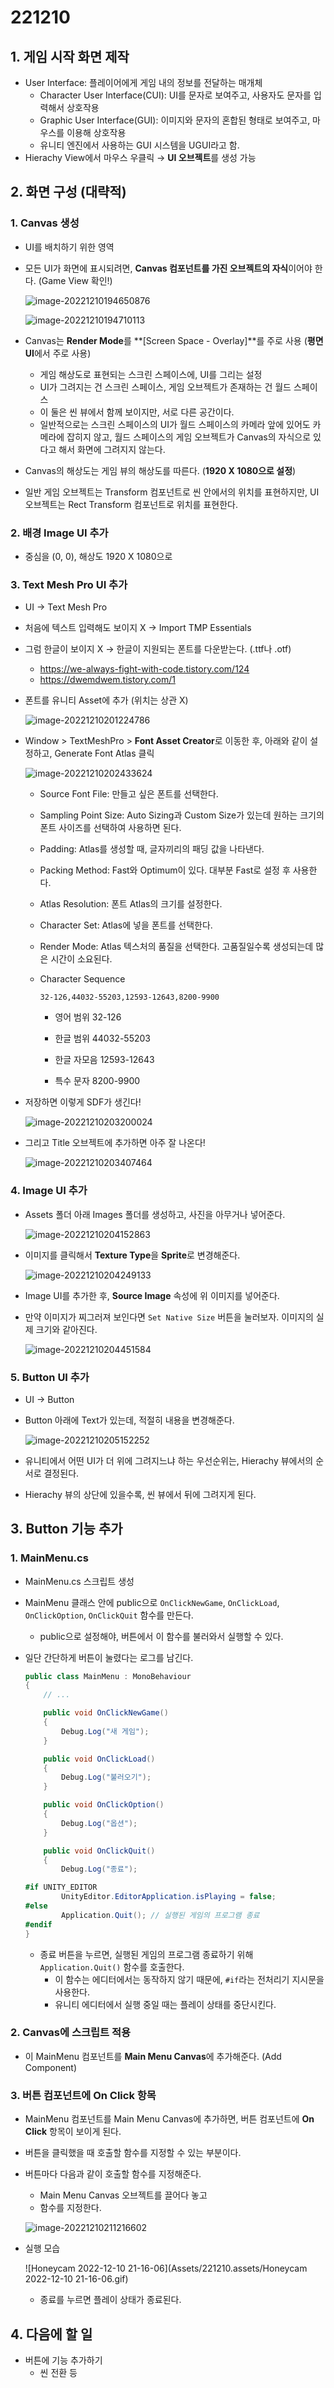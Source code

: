 # 221210

## 1. 게임 시작 화면 제작

- User Interface: 플레이어에게 게임 내의 정보를 전달하는 매개체
  - Character User Interface(CUI): UI를 문자로 보여주고, 사용자도 문자를 입력해서 상호작용
  - Graphic User Interface(GUI): 이미지와 문자의 혼합된 형태로 보여주고, 마우스를 이용해 상호작용
  - 유니티 엔진에서 사용하는 GUI 시스템을 UGUI라고 함.
- Hierachy View에서 마우스 우클릭 → **UI 오브젝트**를 생성 가능



## 2. 화면 구성 (대략적)

### 1. Canvas 생성

- UI를 배치하기 위한 영역

- 모든 UI가 화면에 표시되려면, **Canvas 컴포넌트를 가진 오브젝트의 자식**이어야 한다. (Game View 확인!)

  ![image-20221210194650876](Assets/221210.assets/image-20221210194650876.png)

  ![image-20221210194710113](Assets/221210.assets/image-20221210194710113.png)



- Canvas는 **Render Mode**를 **[Screen Space - Overlay]**를 주로 사용 (**평면 UI**에서 주로 사용)
  - 게임 해상도로 표현되는 스크린 스페이스에, UI를 그리는 설정
  - UI가 그려지는 건 스크린 스페이스, 게임 오브젝트가 존재하는 건 월드 스페이스
  - 이 둘은 씬 뷰에서 함께 보이지만, 서로 다른 공간이다.
  - 일반적으로는 스크린 스페이스의 UI가 월드 스페이스의 카메라 앞에 있어도 카메라에 잡히지 않고, 월드 스페이스의 게임 오브젝트가 Canvas의 자식으로 있다고 해서 화면에 그려지지 않는다.

- Canvas의 해상도는 게임 뷰의 해상도를 따른다. (**1920 X 1080으로 설정**)

- 일반 게임 오브젝트는 Transform 컴포넌트로 씬 안에서의 위치를 표현하지만, UI 오브젝트는 Rect Transform 컴포넌트로 위치를 표현한다.



### 2. 배경 Image UI 추가

- 중심을 (0, 0), 해상도 1920 X 1080으로



### 3. Text Mesh Pro UI 추가

- UI → Text Mesh Pro

- 처음에 텍스트 입력해도 보이지 X → Import TMP Essentials

- 그럼 한글이 보이지 X → 한글이 지원되는 폰트를 다운받는다. (.ttf나 .otf)

  - https://we-always-fight-with-code.tistory.com/124
  - https://dwemdwem.tistory.com/1

- 폰트를 유니티 Asset에 추가 (위치는 상관 X)

  ![image-20221210201224786](Assets/221210.assets/image-20221210201224786.png)



- Window > TextMeshPro > **Font Asset Creator**로 이동한 후, 아래와 같이 설정하고, Generate Font Atlas 클릭

  ![image-20221210202433624](Assets/221210.assets/image-20221210202433624.png)

  - Source Font File: 만들고 싶은 폰트를 선택한다.

  - Sampling Point Size: Auto Sizing과 Custom Size가 있는데 원하는 크기의 폰트 사이즈를 선택하여 사용하면 된다.

  - Padding: Atlas를 생성할 때, 글자끼리의 패딩 값을 나타낸다.

  - Packing Method: Fast와 Optimum이 있다. 대부분 Fast로 설정 후 사용한다.

  - Atlas Resolution: 폰트 Atlas의 크기를 설정한다.

  - Character Set: Atlas에 넣을 폰트를 선택한다.

  - Render Mode: Atlas 텍스처의 품질을 선택한다. 고품질일수록 생성되는데 많은 시간이 소요된다.

  - Character Sequence

    ```
    32-126,44032-55203,12593-12643,8200-9900
    ```

    - 영어 범위 32-126

    - 한글 범위 44032-55203

    - 한글 자모음 12593-12643

    - 특수 문자 8200-9900



- 저장하면 이렇게 SDF가 생긴다!

  ![image-20221210203200024](Assets/221210.assets/image-20221210203200024.png)



- 그리고 Title 오브젝트에 추가하면 아주 잘 나온다!

  ![image-20221210203407464](Assets/221210.assets/image-20221210203407464.png)



### 4. Image UI 추가

- Assets 폴더 아래 Images 폴더를 생성하고, 사진을 아무거나 넣어준다.

  ![image-20221210204152863](Assets/221210.assets/image-20221210204152863.png)



- 이미지를 클릭해서 **Texture Type**을 **Sprite**로 변경해준다.

  ![image-20221210204249133](Assets/221210.assets/image-20221210204249133.png)



- Image UI를 추가한 후, **Source Image** 속성에 위 이미지를 넣어준다.

- 만약 이미지가 찌그러져 보인다면 `Set Native Size` 버튼을 눌러보자. 이미지의 실제 크기와 같아진다.

  ![image-20221210204451584](Assets/221210.assets/image-20221210204451584.png)



### 5. Button UI 추가

- UI → Button

- Button 아래에 Text가 있는데, 적절히 내용을 변경해준다.

  ![image-20221210205152252](Assets/221210.assets/image-20221210205152252.png)

- 유니티에서 어떤 UI가 더 위에 그려지느냐 하는 우선순위는, Hierachy 뷰에서의 순서로 결정된다.

- Hierachy 뷰의 상단에 있을수록, 씬 뷰에서 뒤에 그려지게 된다.



## 3. Button 기능 추가

### 1. MainMenu.cs

- MainMenu.cs 스크립트 생성

- MainMenu 클래스 안에 public으로 `OnClickNewGame`, `OnClickLoad`, `OnClickOption`, `OnClickQuit` 함수를 만든다.

  - public으로 설정해야, 버튼에서 이 함수를 불러와서 실행할 수 있다.

- 일단 간단하게 버튼이 눌렸다는 로그를 남긴다.

  ```csharp
  public class MainMenu : MonoBehaviour
  {
      // ...
  
      public void OnClickNewGame()
      {
          Debug.Log("새 게임");
      }
  
      public void OnClickLoad()
      {
          Debug.Log("불러오기");
      }
  
      public void OnClickOption()
      {
          Debug.Log("옵션");
      }
  
      public void OnClickQuit()
      {
          Debug.Log("종료");
  
  #if UNITY_EDITOR
          UnityEditor.EditorApplication.isPlaying = false;
  #else
          Application.Quit(); // 실행된 게임의 프로그램 종료
  #endif
  }
  ```

  - 종료 버튼을 누르면, 실행된 게임의 프로그램 종료하기 위해 `Application.Quit()` 함수를 호출한다.
    - 이 함수는 에디터에서는 동작하지 않기 때문에, `#if`라는 전처리기 지시문을 사용한다.
    - 유니티 에디터에서 실행 중일 때는 플레이 상태를 중단시킨다.



### 2. Canvas에 스크립트 적용

- 이 MainMenu 컴포넌트를 **Main Menu Canvas**에 추가해준다. (Add Component)



### 3. 버튼 컴포넌트에 On Click 항목

- MainMenu 컴포넌트를 Main Menu Canvas에 추가하면, 버튼 컴포넌트에 **On Click** 항목이 보이게 된다.

- 버튼을 클릭했을 때 호출할 함수를 지정할 수 있는 부분이다.

- 버튼마다 다음과 같이 호출할 함수를 지정해준다.

  - Main Menu Canvas 오브젝트를 끌어다 놓고
  - 함수를 지정한다.

  ![image-20221210211216602](Assets/221210.assets/image-20221210211216602.png)



- 실행 모습

  ![Honeycam 2022-12-10 21-16-06](Assets/221210.assets/Honeycam 2022-12-10 21-16-06.gif)

  - 종료를 누르면 플레이 상태가 종료된다.



## 4. 다음에 할 일

- 버튼에 기능 추가하기
  - 씬 전환 등
